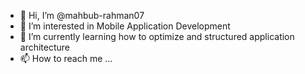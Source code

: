 - 👋 Hi, I’m @mahbub-rahman07
- 👀 I’m interested in Mobile Application Development 
- 🌱 I’m currently learning how to optimize and structured application architecture 
- 📫 How to reach me ...

<!---
mahbub-rahman07/mahbub-rahman07 is a ✨ special ✨ repository because its `README.md` (this file) appears on your GitHub profile.
You can click the Preview link to take a look at your changes.
--->
